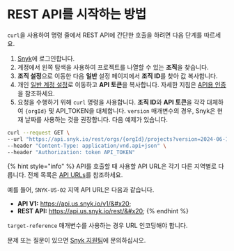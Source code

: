 # REST API를 시작하는 방법

`curl`을 사용하여 명령 줄에서 REST API에 간단한 호출을 하려면 다음 단계를 따르세요.

1. [Snyk](https://snyk.io/)에 로그인합니다.
2. 계정에서 왼쪽 탐색을 사용하여 프로젝트를 나열할 수 있는 **조직**을 찾습니다.
3. **조직 설정**으로 이동한 다음 **일반** 설정 페이지에서 **조직 ID**를 찾아 값 복사합니다.
4. 개인 [일반 계정 설정](https://app.snyk.io/account/)로 이동하고 **API 토큰**을 복사합니다. 자세한 지침은 [API용 인증](authentication-for-api/authenticate-for-the-api.md)을 참조하세요.
5. 요청을 수행하기 위해 `curl` 명령을 사용합니다. **조직 ID**와 **API 토큰**을 각각 대체하여 `{orgId}` 및 API\_TOKEN을 대체합니다. `version` 매개변수의 경우, Snyk은 현재 날짜를 사용하는 것을 권장합니다. 다음 예제가 있습니다.

```sh
curl --request GET \
--url "https://api.snyk.io/rest/orgs/{orgId}/projects?version=2024-06-10" \
--header "Content-Type: application/vnd.api+json" \
--header "Authorization: token API_TOKEN"
```

{% hint style="info" %}
API를 호출할 때 사용할 API URL은 각기 다른 지역별로 다릅니다. 전체 목록은 [API URLs](about-the-rest-api.md#api-urls)를 참조하세요.

예를 들어, `SNYK-US-02` 지역 API URL은 다음과 같습니다.

* **API V1:** https://api.us.snyk.io/v1/&#x20;
* **REST API:** https://api.us.snyk.io/rest/&#x20;
{% endhint %}

`target-reference` 매개변수를 사용하는 경우 URL 인코딩해야 합니다.

문제 또는 질문이 있으면 [Snyk 지원팀](https://support.snyk.io)에 문의하십시오.